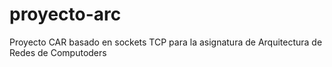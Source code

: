 proyecto-arc
============

Proyecto CAR basado en sockets TCP para la asignatura de Arquitectura de Redes de Computoders
